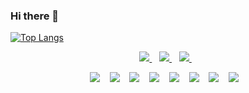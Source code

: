 ### Hi there 👋

[![Top Langs](https://github-readme-stats.vercel.app/api/top-langs/?username=AhmedMohamed040&layout=compact)](https://github.com/AhmedMohamed040/github-readme-stats) 

<!--![GitHub stats](https://github-readme-stats.vercel.app/api?username=AhmedMohamed040&show_icons=true&theme=light) -->
<p align='center'>
  
  <a href="https://www.linkedin.com/in/ahmed-mohamed-a0b63922b">
    <img src="https://img.shields.io/badge/LinkedIn-0077B5?style=for-the-badge&logo=linkedin&logoColor=white" />
  </a>&nbsp;&nbsp;
  <a href="https://www.facebook.com/AhmedAboAlhamad/">
    <img src="https://img.shields.io/badge/Facebook-1877F2?style=for-the-badge&logo=facebook&logoColor=white" />        
  </a>&nbsp;&nbsp;
   <a href="https://awesome-design.netlify.app">
    <img src="https://img.shields.io/badge/Profile%20Visitors-172B4D?style=for-the-badge&logo=Opsgenie&logoColor=white" />        
  </a>&nbsp;&nbsp;

</p>
<p align='center'>
    <img src="https://img.shields.io/badge/HTML5-E34F26?style=for-the-badge&logo=html5&logoColor=white" />
     &nbsp;&nbsp;
    <img src="https://img.shields.io/badge/CSS3-1572B6?style=for-the-badge&logo=css3&logoColor=white" />        
     &nbsp;&nbsp;
    <img src="https://img.shields.io/badge/JavaScript-323330?style=for-the-badge&logo=javascript&logoColor=F7DF1E" />        
     &nbsp;&nbsp;
     <img src="https://img.shields.io/badge/Sass-CC6699?style=for-the-badge&logo=sass&logoColor=white" />        
     &nbsp;&nbsp;
     <img src="https://img.shields.io/badge/Bootstrap-563D7C?style=for-the-badge&logo=bootstrap&logoColor=white" />        
     &nbsp;&nbsp;
     <img src="https://img.shields.io/badge/Vue.js-35495E?style=for-the-badge&logo=vuedotjs&logoColor=4FC08D" />        
     &nbsp;&nbsp;
     <img src="https://img.shields.io/badge/Vite-B73BFE?style=for-the-badge&logo=vite&logoColor=FFD62E" />        
     &nbsp;&nbsp;
     <img src="https://img.shields.io/badge/GIT-E44C30?style=for-the-badge&logo=git&logoColor=white" />        
     &nbsp;&nbsp;                                                                                                  
</p>
